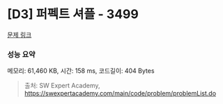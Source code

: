 # [D3] 퍼펙트 셔플 - 3499 

[문제 링크](https://swexpertacademy.com/main/code/problem/problemDetail.do?contestProbId=AWGsRbk6AQIDFAVW) 

### 성능 요약

메모리: 61,460 KB, 시간: 158 ms, 코드길이: 404 Bytes



> 출처: SW Expert Academy, https://swexpertacademy.com/main/code/problem/problemList.do